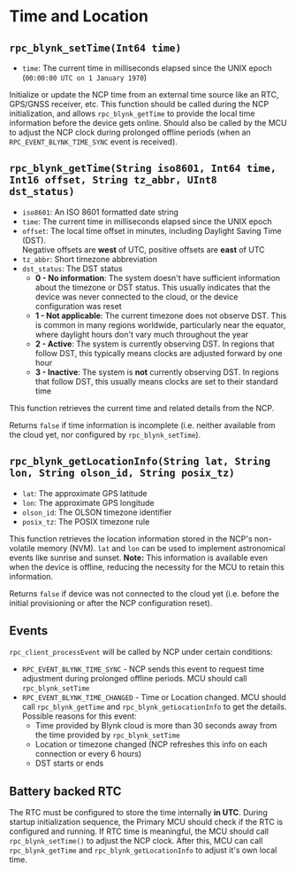 # Time and Location

## `rpc_blynk_setTime(Int64 time)`

- `time`: The current time in milliseconds elapsed since the UNIX epoch (`00:00:00 UTC on 1 January 1970`)

Initialize or update the NCP time from an external time source like an RTC, GPS/GNSS receiver, etc.
This function should be called during the NCP initialization, and allows `rpc_blynk_getTime` to provide the local time information before the device gets online.
Should also be called by the MCU to adjust the NCP clock during prolonged offline periods (when an `RPC_EVENT_BLYNK_TIME_SYNC` event is received).

## `rpc_blynk_getTime(String iso8601, Int64 time, Int16 offset, String tz_abbr, UInt8 dst_status)`

- `iso8601`: An ISO 8601 formatted date string
- `time`: The current time in milliseconds elapsed since the UNIX epoch
- `offset`: The local time offset in minutes, including Daylight Saving Time (DST).  
  Negative offsets are **west** of UTC, positive offsets are **east** of UTC
- `tz_abbr`: Short timezone abbreviation
- `dst_status`: The DST status
  - **0 - No information**: The system doesn't have sufficient information about the timezone or DST status. This usually indicates that the device was never connected to the cloud, or the device configuration was reset
  - **1 - Not applicable**: The current timezone does not observe DST. This is common in many regions worldwide, particularly near the equator, where daylight hours don't vary much throughout the year
  - **2 - Active**: The system is currently observing DST. In regions that follow DST, this typically means clocks are adjusted forward by one hour
  - **3 - Inactive**: The system is **not** currently observing DST. In regions that follow DST, this usually means clocks are set to their standard time

This function retrieves the current time and related details from the NCP.  

Returns `false` if time information is incomplete (i.e. neither available from the cloud yet, nor configured by `rpc_blynk_setTime`).

## `rpc_blynk_getLocationInfo(String lat, String lon, String olson_id, String posix_tz)`

- `lat`: The approximate GPS latitude
- `lon`: The approximate GPS longitude
- `olson_id`: The OLSON timezone identifier
- `posix_tz`: The POSIX timezone rule

This function retrieves the location information stored in the NCP's non-volatile memory (NVM). `lat` and `lon` can be used to implement astronomical events like sunrise and sunset.
**Note:** This information is available even when the device is offline, reducing the necessity for the MCU to retain this information.

Returns `false` if device was not connected to the cloud yet (i.e. before the initial provisioning or after the NCP configuration reset).

## Events

`rpc_client_processEvent` will be called by NCP under certain conditions:

- `RPC_EVENT_BLYNK_TIME_SYNC` - NCP sends this event to request time adjustment during prolonged offline periods. MCU should call `rpc_blynk_setTime`
- `RPC_EVENT_BLYNK_TIME_CHANGED` - Time or Location changed. MCU should call `rpc_blynk_getTime` and `rpc_blynk_getLocationInfo` to get the details. Possible reasons for this event:
  - Time provided by Blynk cloud is more than 30 seconds away from the time provided by `rpc_blynk_setTime`
  - Location or timezone changed (NCP refreshes this info on each connection or every 6 hours)
  - DST starts or ends

## Battery backed RTC

The RTC must be configured to store the time internally **in UTC**.
During startup initialization sequence, the Primary MCU should check if the RTC is configured and running.
If RTC time is meaningful, the MCU should call `rpc_blynk_setTime()` to adjust the NCP clock.
After this, MCU can call `rpc_blynk_getTime` and `rpc_blynk_getLocationInfo` to adjust it's own local time.
